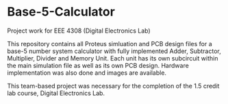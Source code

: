 # Base-5-Calculator
Project work for EEE 4308 (Digital Electronics Lab)

This repository contains all Proteus simluation and PCB design files for a base-5 number system calculator with fully implemented Adder, Subtractor, Multiplier, Divider and Memory Unit. Each unit has its own subcircuit within the main simulation file as well as its own PCB design. Hardware implementation was also done and images are available.

This team-based project was necessary for the completion of the 1.5 credit lab course, Digital Electronics Lab.
